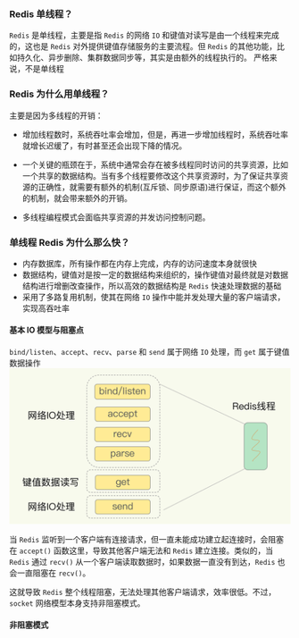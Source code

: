 ### Redis 单线程？

 `Redis` 是单线程，主要是指 `Redis` 的网络 `IO` 和键值对读写是由一个线程来完成的，这也是 `Redis` 对外提供键值存储服务的主要流程。但 `Redis` 的其他功能，比如持久化、异步删除、集群数据同步等，其实是由额外的线程执行的。
 严格来说，不是单线程

 ### Redis 为什么用单线程？

主要是因为多线程的开销：

- 增加线程数时，系统吞吐率会增加，但是，再进一步增加线程时，系统吞吐率就增长迟缓了，有时甚至还会出现下降的情况。

- 一个关键的瓶颈在于，系统中通常会存在被多线程同时访问的共享资源，比如一个共享的数据结构。当有多个线程要修改这个共享资源时，为了保证共享资源的正确性，就需要有额外的机制(互斥锁、同步原语)进行保证，而这个额外的机制，就会带来额外的开销。

- 多线程编程模式会面临共享资源的并发访问控制问题。

### 单线程 Redis 为什么那么快？

- 内存数据库，所有操作都在内存上完成，内存的访问速度本身就很快
- 数据结构，键值对是按一定的数据结构来组织的，操作键值对最终就是对数据结构进行增删改查操作，所以高效的数据结构是 `Redis` 快速处理数据的基础
- 采用了多路复用机制，使其在网络 `IO` 操作中能并发处理大量的客户端请求，实现高吞吐率

#### 基本 IO 模型与阻塞点

`bind/listen`、`accept`、`recv`、`parse` 和 `send` 属于网络 `IO` 处理，而 `get` 属于键值数据操作
![redis的基本IO模型](../../Picture/redis的基本IO模型.jpeg)

当 `Redis` 监听到一个客户端有连接请求，但一直未能成功建立起连接时，会阻塞在 `accept()` 函数这里，导致其他客户端无法和 `Redis` 建立连接。类似的，当 `Redis` 通过 `recv()` 从一个客户端读取数据时，如果数据一直没有到达，`Redis` 也会一直阻塞在 `recv()`。

这就导致 `Redis` 整个线程阻塞，无法处理其他客户端请求，效率很低。不过，`socket` 网络模型本身支持非阻塞模式。

#### 非阻塞模式
